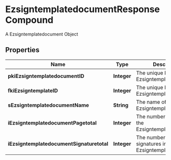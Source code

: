 

# EzsigntemplatedocumentResponseCompound

A Ezsigntemplatedocument Object

## Properties

| Name | Type | Description | Notes |
|------------ | ------------- | ------------- | -------------|
|**pkiEzsigntemplatedocumentID** | **Integer** | The unique ID of the Ezsigntemplatedocument |  |
|**fkiEzsigntemplateID** | **Integer** | The unique ID of the Ezsigntemplate |  |
|**sEzsigntemplatedocumentName** | **String** | The name of the Ezsigntemplatedocument. |  |
|**iEzsigntemplatedocumentPagetotal** | **Integer** | The number of pages in the Ezsigntemplatedocument. |  |
|**iEzsigntemplatedocumentSignaturetotal** | **Integer** | The number of total signatures in the Ezsigntemplate. |  |



